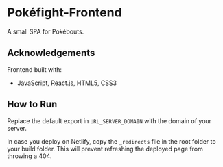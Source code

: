 # Pokéfight-Frontend

A small SPA for Pokébouts.

## Acknowledgements

Frontend built with:
* JavaScript, React.js, HTML5, CSS3

## How to Run

Replace the default export in `URL_SERVER_DOMAIN` with the domain of your server.

In case you deploy on Netlify, copy the `_redirects` file in the root folder to your build folder. This will prevent refreshing the deployed page from throwing a 404.